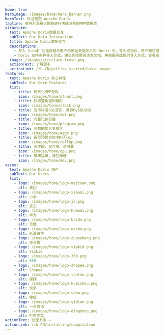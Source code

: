 ```yaml
---
home: true
heroImage: /images/home/hero_banner.png
heroText: 欢迎使用 Apache Doris
tagline: 支持对海量大数据进行快速分析的MPP数据库
structure: 
  text: Apache Doris数据交互
  subText: Our Data Interaction
  title: Apache Doris数据交互
  descriptions: 
    - 导入（Load）功能就是将用户的原始数据导入到 Doris 中。导入成功后，用户即可通过 Mysql 客户端查询数据。
    - Doris 支持多种导入方式。建议先完整阅读本文档，再根据所选择的导入方式，查看各自导入方式的详细文档。
  image: /images/structure-fresh.png
  actionText: 了解更多
  actionLink: /zh-CN/getting-started/basic-usage
features:
  text: Apache Doris 核心特性
  subText: Our Core Features
  list: 
    - title: 现代化MPP架构
      icon: /images/home/struct.png
    - title: 秒级查询返回延时
      icon: /images/home/clock.png
    - title: 支持标准SQL语言，兼容MySQL协议
      icon: /images/home/sql.png
    - title: 向量化执行器
      icon: /images/home/program.png
    - title: 高效的聚合表技术
      icon: /images/home/aggr.png
    - title: 新型预聚合技术Rollup
      icon: /images/home/rollup.png
    - title: 高性能、高可用、高可靠
      icon: /images/home/cpu.png
    - title: 极简运维，弹性伸缩
      icon: /images/home/dev.png
cases:
  text: Apache Doris 用户
  subText: Our Users
  list:
    - logo: /images/home/logo-meituan.png
      alt: 美团
    - logo: /images/home/logo-xiaomi.png
      alt: 小米
    - logo: /images/home/logo-jd.png
      alt: 京东
    - logo: /images/home/logo-huawei.png
      alt: 华为
    - logo: /images/home/logo-baidu.png
      alt: 百度
    - logo: /images/home/logo-weibo.png
      alt: 新浪微博
    - logo: /images/home/logo-zuoyebang.png
      alt: 作业帮
    - logo: /images/home/logo-vipkid.png
      alt: Vipkid
    - logo: /images/home/logo-360.png
      alt: 360
    - logo: /images/home/logo-shopee.png
      alt: Shopee
    - logo: /images/home/logo-tantan.png
      alt: 探探
    - logo: /images/home/logo-kuaishou.png
      alt: 快手
    - logo: /images/home/logo-sohu.png
      alt: 搜狐
    - logo: /images/home/logo-yidian.png
      alt: 一点资讯
    - logo: /images/home/logo-dingdong.png
      alt: 叮咚买菜
actionText: 快速上手 →
actionLink: /zh-CN/installing/compilation
---
```

